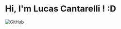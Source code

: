 # Hi, I'm Lucas Cantarelli ! :D

[![GitHub](https://img.shields.io/badge/GitHub-100000?style=for-the-badge&logo=github&logoColor=white)](https://github.com/lucascantarelli?tab=repositories)